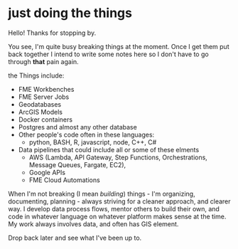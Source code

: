 # just doing the things
Hello! Thanks for stopping by. 


You see, I'm quite busy breaking things at the moment. Once I get them put back together I intend to write some notes here so I don't have to go through **that** pain again. 


the Things include:
- FME Workbenches
- FME Server Jobs
- Geodatabases
- ArcGIS Models
- Docker containers
- Postgres and almost any other database
- Other people's code often in these languages:
  - python, BASH, R, javascript, node, C++, C#
- Data pipelines that could include all or some of these elments
  - AWS (Lambda, API Gateway, Step Functions, Orchestrations, Message Queues, Fargate, EC2), 
  - Google APIs
  - FME Cloud Automations


When I'm not breaking (I mean *building*) things - I'm organizing, documenting, planning - always striving for a cleaner approach, and clearer way. I develop data process flows, mentor others to build their own, and code in whatever language on whatever platform makes sense at the time. My work always involves data, and often has GIS element. 


Drop back later and see what I've been up to.
